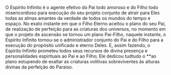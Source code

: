 ﻿O Espírito Infinito é o agente efetivo do Pai todo amoroso e do Filho todo misericordioso para execução do seu projeto conjunto de atrair para Eles todas as almas amantes da verdade de todos os mundos do tempo e espaço. No exato instante em que o Filho Eterno aceitou o plano do seu Pai, de realização de perfeição para as criaturas dos universos, no momento em que o projeto de ascensão se tornou um plano Pai-Filho, naquele instante, o Espírito Infinito tornou-se o administrador conjunto do Pai e do Filho para a execução do propósito unificado e eterno Deles. E, assim fazendo, o Espírito Infinito prometeu todos seus recursos de divina presença e personalidades espirituais ao Pai e ao Filho; Ele dedicou tudtudo o **ao plano estupendo de exaltar as criaturas volitivas sobreviventes às alturas divinas da perfeição do Paraíso.